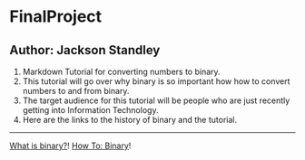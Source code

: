 # FinalProject
## Author: Jackson Standley
1. Markdown Tutorial for converting numbers to binary.
2. This tutorial will go over why binary is so important how how to convert numbers to and from binary.
3. The target audience for this tutorial will be people who are just recently getting into Information Technology.
4. Here are the links to the history of binary and the tutorial.
-------------------------------------------------------------------
   [What is binary?](Binary.md)! [How To: Binary](Tutorial.md)!

